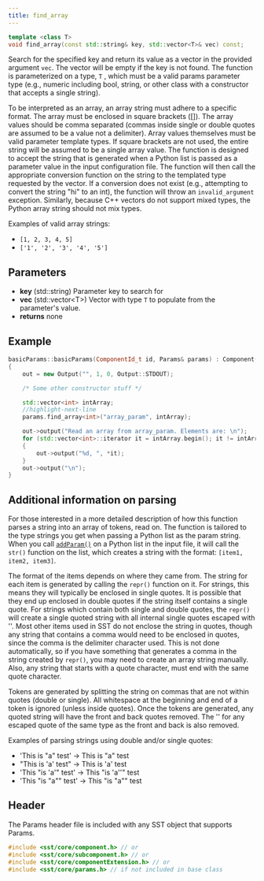 ```yaml
---
title: find_array
---
```

```cpp
template <class T>
void find_array(const std::string& key, std::vector<T>& vec) const;
```

Search for the specified key and return its value as a vector in the provided argument `vec`. The vector will be empty if the key is not found. The function is parameterized on a type, `T` , which must be a valid params parameter type (e.g., numeric including bool, string, or other class with a constructor that accepts a single string).

To be interpreted as an array, an array string must adhere to a specific format. The array must be enclosed in square brackets ([]). The array values should be comma separated (commas inside single or double quotes are assumed to be a value not a delimiter). Array values themselves must be valid parameter template types. If square brackets are not used, the entire string will be assumed to be a single array value. The function is designed to accept the string that is generated when a Python list is passed as a parameter value in the input configuration file. The function will then call the appropriate conversion function on the string to the templated type requested by the vector. If a conversion does not exist (e.g., attempting to convert the string "hi" to an int), the function will throw an `invalid_argument` exception. Similarly, because C++ vectors do not support mixed types, the Python array string should not mix types.


Examples of valid array strings:
* `[1, 2, 3, 4, 5]`
* `['1', '2', '3', '4', '5']`


## Parameters
* **key** (std::string) Parameter key to search for
* **vec** (std::vector<T\>) Vector with type `T` to populate from the parameter's value. 
* **returns** none


## Example

<!--- SOURCE CODE: sst-elements/src/sst/elements/simpleElementExample/basicParams --->
```cpp title="Excerpt from sst-elements/src/sst/elements/simpleElementExample/basicParams.cc"
basicParams::basicParams(ComponentId_t id, Params& params) : Component(id)
{
    out = new Output("", 1, 0, Output::STDOUT);

    /* Some other constructor stuff */

    std::vector<int> intArray;
    //highlight-next-line
    params.find_array<int>("array_param", intArray);

    out->output("Read an array from array_param. Elements are: \n");
    for (std::vector<int>::iterator it = intArray.begin(); it != intArray.end(); it++)
    {
        out->output("%d, ", *it);
    }
    out->output("\n");
}
```

## Additional information on parsing
For those interested in a more detailed description of how this function parses a string into an array of tokens, read on. The function is tailored to the type strings you get when passing a Python list as the param string. When you call [`addParam()`](../../config/component/addParam) on a Python list in the input file, it will call the `str()` function on the list, which creates a string with the format: `[item1, item2, item3]`.

The format of the items depends on where they came from. The string for each item is generated by calling the `repr()` function on it. For strings, this means they will typically be enclosed in single quotes. It is possible that they end up enclosed in double quotes if the string itself contains a single quote. For strings which contain both single and double quotes, the `repr()` will create a single quoted string with all internal single quotes escaped with '\'. Most other items used in SST do not enclose the string in quotes, though any string that contains a comma would need to be enclosed in quotes, since the comma is the delimiter character used. This is not done automatically, so if you have something that generates a comma in the string created by `repr()`, you may need to create an array string manually. Also, any string that starts with a quote character, must end with the same quote character.

Tokens are generated by splitting the string on commas that are not within quotes (double or single). All whitespace at the beginning and end of a token is ignored (unless inside quotes). Once the tokens are generated, any quoted string will have the front and back quotes removed. The '\' for any escaped quote of the same type as the front and back is also removed.

Examples of parsing strings using double and/or single quotes:
* 'This is "a" test' -> This is "a" test
* "This is 'a' test" -> This is 'a' test
* 'This "is \'a\'" test' -> This "is 'a''" test
* 'This "is \"a"" test' -> This "is \"a\"" test

## Header
The Params header file is included with any SST object that supports Params.
```cpp
#include <sst/core/component.h> // or
#include <sst/core/subcomponent.h> // or
#include <sst/core/componentExtension.h> // or
#include <sst/core/params.h> // if not included in base class
```